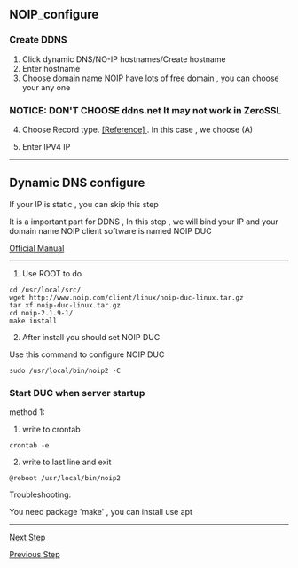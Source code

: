 ## NOIP_configure

### Create DDNS 

1. Click dynamic DNS/NO-IP hostnames/Create hostname<br>
2. Enter hostname 
3. Choose domain name NOIP have lots of free domain , you can choose your any one

<h3>NOTICE: DON'T CHOOSE ddns.net It may not work in ZeroSSL </h3>

4. Choose Record type.   <a href="http://dns-learning.twnic.net.tw/bind/intro6.html"> [Reference] </a>.
In this case , we choose (A)<br>

5. Enter IPV4 IP

---

## Dynamic DNS configure

If your IP is static , you can skip this step

It is a important part for DDNS , In this step , we will bind your IP and your domain name NOIP client software is named NOIP DUC 

<a href="https://www.noip.com/support/knowledgebase/installing-the-linux-dynamic-update-client-on-ubuntu/"> Official Manual </a>

---

1. Use ROOT to do

```
cd /usr/local/src/
wget http://www.noip.com/client/linux/noip-duc-linux.tar.gz
tar xf noip-duc-linux.tar.gz
cd noip-2.1.9-1/
make install
```

2. After install you should set NOIP DUC 

Use this command to configure NOIP DUC

```
sudo /usr/local/bin/noip2 -C 
```

### Start DUC when server startup

method 1:

1. write to crontab

```
crontab -e 
```

2. write to last line and exit

```
@reboot /usr/local/bin/noip2

```




Troubleshooting:

You need package 'make' , you can install use apt

---

<a href = "./03.ZeroSSL_configure.md"> Next Step </a><br>

<a href = "./01.Preparation.md"> Previous Step </a>